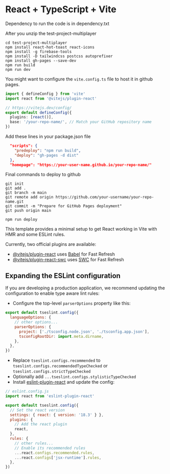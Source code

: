 # React + TypeScript + Vite
Dependency to run the code is in dependency.txt

After you unzip the test-project-multiplayer
```commands for arch linux
cd test-project-multiplayer
npm install react-hot-toast react-icons
npm install -g firebase-tools
npm install -D tailwindcss postcss autoprefixer
npm install gh-pages --save-dev
npm run build
npm run dev
```

You might want to configure the `vite.config.ts` file to host it in github pages.
```ts
import { defineConfig } from 'vite'
import react from '@vitejs/plugin-react'

// https://vitejs.dev/config/
export default defineConfig({
  plugins: [react()],
  base: '/your-repo-name/', // Match your GitHub repository name
})
```
Add these lines in your package.json file
```json
  "scripts": {
    "predeploy": "npm run build",
    "deploy": "gh-pages -d dist"
  },
  "homepage": "https://your-user-name.github.io/your-repo-name/"
```
Final commands to deploy to github
```
git init
git add .
git branch -m main
git remote add origin https://github.com/your-username/your-repo-name.git
git commit -m "Prepare for GitHub Pages deployment"
git push origin main

npm run deploy
```

This template provides a minimal setup to get React working in Vite with HMR and some ESLint rules.

Currently, two official plugins are available:

- [@vitejs/plugin-react](https://github.com/vitejs/vite-plugin-react/blob/main/packages/plugin-react/README.md) uses [Babel](https://babeljs.io/) for Fast Refresh
- [@vitejs/plugin-react-swc](https://github.com/vitejs/vite-plugin-react-swc) uses [SWC](https://swc.rs/) for Fast Refresh

## Expanding the ESLint configuration

If you are developing a production application, we recommend updating the configuration to enable type aware lint rules:

- Configure the top-level `parserOptions` property like this:

```js
export default tseslint.config({
  languageOptions: {
    // other options...
    parserOptions: {
      project: ['./tsconfig.node.json', './tsconfig.app.json'],
      tsconfigRootDir: import.meta.dirname,
    },
  },
})
```

- Replace `tseslint.configs.recommended` to `tseslint.configs.recommendedTypeChecked` or `tseslint.configs.strictTypeChecked`
- Optionally add `...tseslint.configs.stylisticTypeChecked`
- Install [eslint-plugin-react](https://github.com/jsx-eslint/eslint-plugin-react) and update the config:

```js
// eslint.config.js
import react from 'eslint-plugin-react'

export default tseslint.config({
  // Set the react version
  settings: { react: { version: '18.3' } },
  plugins: {
    // Add the react plugin
    react,
  },
  rules: {
    // other rules...
    // Enable its recommended rules
    ...react.configs.recommended.rules,
    ...react.configs['jsx-runtime'].rules,
  },
})
```
